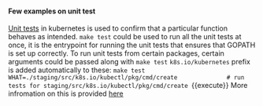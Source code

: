 #### Few examples on unit test
[Unit tests](https://github.com/kubernetes/community/blob/master/contributors/devel/sig-testing/testing.md#unit-tests) in kubernetes is used to confirm that a particular function behaves as intended. `make test` could be used to run all the unit tests at once, it is the entrypoint for running the unit tests that ensures that GOPATH is set up correctly. To run unit tests from certain packages, certain arguments could be passed along with `make test` `k8s.io/kubernetes` prefix is added automatically to these:
`make test WHAT=./staging/src/k8s.io/kubectl/pkg/cmd/create              # run tests for staging/src/k8s.io/kubectl/pkg/cmd/create `{{execute}}
More infromation on this is provided [here](https://github.com/kubernetes/community/blob/master/contributors/devel/sig-testing/testing.md#run-unit-tests-from-certain-packages)